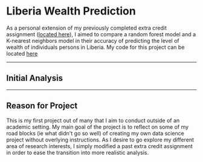 # Liberia Wealth Prediction
As a personal extension of my previously completed extra credit assignment ([located here](https://sasan-faraj.github.io/Extra_Credit)), I aimed to compare a random forest model and a K-nearest neighbors model in their accuracy of predicting the level of wealth of individuals persons in Liberia. My code for this project can be located [here](https://sasan-faraj.github.io/wealth_prediction/Wealth_Predictions)

___

## Initial Analysis



___

## Reason for Project
This is my first project out of many that I aim to conduct outside of an academic setting. My main goal of the project is to reflect on some of my road blocks (ie what didn't go so well) of creating my own data science project without overlying instructions. As I desire to go explore my different area of research interests, I simply modified a past extra credit assignment in order to ease the transition into more realistic analysis. 
